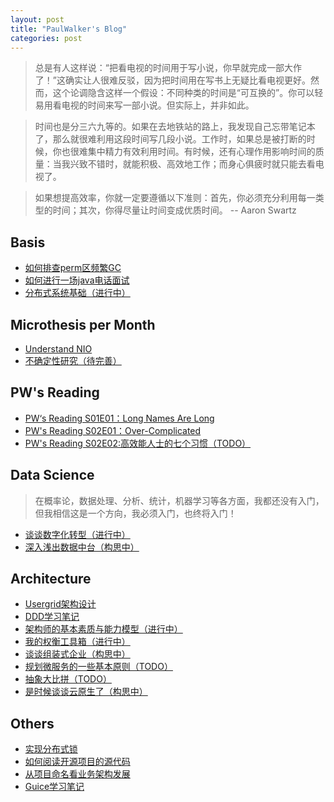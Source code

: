 ```yaml
---
layout: post
title: "PaulWalker's Blog"
categories: post 
---
```


> 总是有人这样说：“把看电视的时间用于写小说，你早就完成一部大作了！”这确实让人很难反驳，因为把时间用在写书上无疑比看电视更好。然而，这个论调隐含这样一个假设：不同种类的时间是“可互换的”。你可以轻易用看电视的时间来写一部小说。但实际上，并非如此。 

> 时间也是分三六九等的。如果在去地铁站的路上，我发现自己忘带笔记本了，那么就很难利用这段时间写几段小说。工作时，如果总是被打断的时候，你也很难集中精力有效利用时间。有时候，还有心理作用影响时间的质量：当我兴致不错时，就能积极、高效地工作；而身心俱疲时就只能去看电视了。 

> 如果想提高效率，你就一定要遵循以下准则：首先，你必须充分利用每一类型的时间；其次，你得尽量让时间变成优质时间。         -- Aaron Swartz             


## Basis
- [如何排查perm区频繁GC](https://github.com/regulusun/regulusun.github.io/issues/15)
- [如何进行一场java电话面试](https://github.com/regulusun/regulusun.github.io/issues/9)
- [分布式系统基础（进行中）](https://github.com/regulusun/regulusun.github.io/issues/59)

## Microthesis per Month
- [Understand NIO](https://github.com/regulusun/regulusun.github.io/issues/7)
- [不确定性研究（待完善）](https://github.com/regulusun/regulusun.github.io/issues/39)

## PW's Reading
- [PW‘s Reading S01E01：Long Names Are Long](https://github.com/regulusun/regulusun.github.io/issues/2)
- [PW's Reading S02E01：Over-Complicated](https://github.com/regulusun/regulusun.github.io/issues/36)
- [PW's Reading S02E02:高效能人士的七个习惯（TODO）](https://github.com/regulusun/regulusun.github.io/issues/57)

## Data Science
> 在概率论，数据处理、分析、统计，机器学习等各方面，我都还没有入门，但我相信这是一个方向，我必须入门，也终将入门！
- [谈谈数字化转型（进行中）](https://github.com/regulusun/regulusun.github.io/issues/51)
- [深入浅出数据中台（构思中）](https://github.com/regulusun/regulusun.github.io/issues/53)

## Architecture  
- [Usergrid架构设计](https://github.com/regulusun/regulusun.github.io/issues/1)
- [DDD学习笔记](https://github.com/regulusun/regulusun.github.io/issues/8)
- [架构师的基本素质与能力模型（进行中）](https://github.com/regulusun/regulusun.github.io/issues/60)
- [我的权衡工具箱（进行中）](https://github.com/regulusun/regulusun.github.io/issues/58)
- [谈谈组装式企业（构思中）](https://github.com/regulusun/regulusun.github.io/issues/62)
- [规划微服务的一些基本原则（TODO）](https://github.com/regulusun/regulusun.github.io/issues/55)
- [抽象大比拼（TODO）](https://github.com/regulusun/regulusun.github.io/issues/63)
- [是时候谈谈云原生了（构思中）](https://github.com/regulusun/regulusun.github.io/issues/54)

## Others
- [实现分布式锁](https://github.com/regulusun/regulusun.github.io/issues/5)
- [如何阅读开源项目的源代码](https://github.com/regulusun/regulusun.github.io/issues/4)
- [从项目命名看业务架构发展](https://github.com/regulusun/regulusun.github.io/issues/3)
- [Guice学习笔记](https://github.com/regulusun/regulusun.github.io/issues/6)
